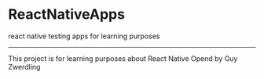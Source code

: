 # ReactNativeApps
react native testing apps for learning purposes 
__________________________________________________

This project is for learning purposes about React Native
Opend by Guy Zwerdling
